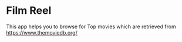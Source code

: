 # Film Reel
This app helps you to browse for Top movies which are retrieved from https://www.themoviedb.org/
